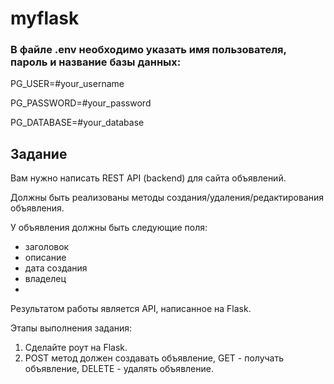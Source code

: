 # myflask

### В файле .env необходимо указать имя пользователя, пароль и название базы данных:

PG_USER=#your_username

PG_PASSWORD=#your_password

PG_DATABASE=#your_database

## Задание

Вам нужно написать REST API (backend) для сайта объявлений.

Должны быть реализованы методы создания/удаления/редактирования объявления.

У объявления должны быть следующие поля:

- заголовок
- описание
- дата создания
- владелец
- 
Результатом работы является API, написанное на Flask.

Этапы выполнения задания:

1. Сделайте роут на Flask.
2. POST метод должен создавать объявление, GET - получать объявление, DELETE - удалять объявление.
